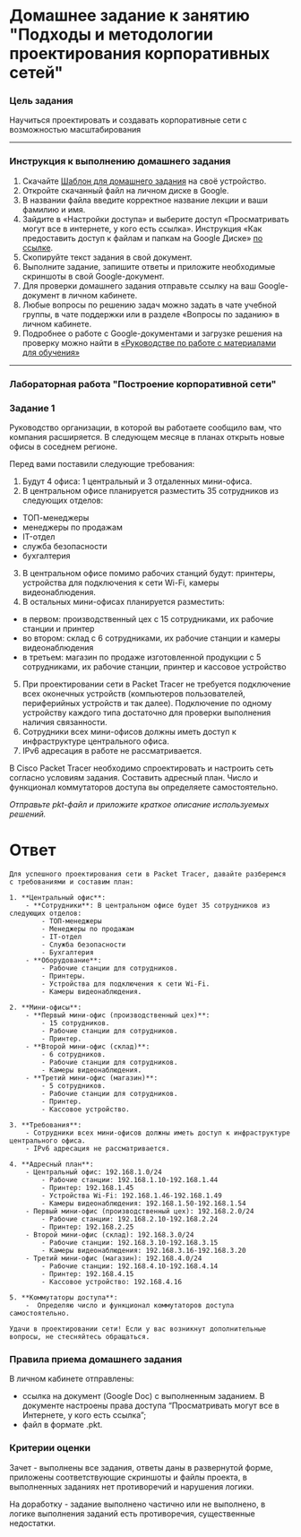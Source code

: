 # Домашнее задание к занятию "Подходы и методологии проектирования корпоративных сетей"

### Цель задания

Научиться проектировать и создавать корпоративные сети с возможностью масштабирования

------

### Инструкция к выполнению домашнего задания

1. Скачайте [Шаблон для домашнего задания](https://u.netology.ru/backend/uploads/lms/content_assets/file/281/%D0%A1%D0%94%D0%95%D0%9B%D0%90%D0%99%D0%A2%D0%95_%D0%9A%D0%9E%D0%9F%D0%98%D0%AE_-_%D0%A8%D0%B0%D0%B1%D0%BB%D0%BE%D0%BD_%D0%B4%D0%BB%D1%8F_%D0%B4%D0%BE%D0%BC%D0%B0%D1%88%D0%BD%D0%B5%D0%B3%D0%BE_%D0%B7%D0%B0%D0%B4%D0%B0%D0%BD%D0%B8%D1%8F_1.1._%D0%9D%D0%B0%D0%B7%D0%B2%D0%B0%D0%BD%D0%B8%D0%B5_%D0%BB%D0%B5%D0%BA%D1%86%D0%B8%D0%B8_-_%D0%A4%D0%B0%D0%BC%D0%B8%D0%BB%D0%B8%D1%8F_%D0%98%D0%BC%D1%8F.docx) на своё устройство.
2. Откройте скачанный файл на личном диске в Google.
3. В названии файла введите корректное название лекции и ваши фамилию и имя.
4. Зайдите в «Настройки доступа» и выберите доступ «Просматривать могут все в интернете, у кого есть ссылка». Инструкция «Как предоставить доступ к файлам и папкам на Google Диске» [по ссылке](https://support.google.com/docs/answer/2494822?hl=ru&co=GENIE.Platform%3DDesktop).
5. Скопируйте текст задания в свой документ.
6. Выполните задание, запишите ответы и приложите необходимые скриншоты в свой Google-документ.
7. Для проверки домашнего задания отправьте ссылку на ваш Google-документ в личном кабинете.
8. Любые вопросы по решению задач можно задать в чате учебной группы, в чате поддержки или в разделе «Вопросы по заданию» в личном кабинете.
9. Подробнее о работе с Google-документами и загрузке решения на проверку можно найти в [«Руководстве по работе с материалами для обучения»](https://l.netology.ru/instruktsiya-po-materialami-dlya-obucheniya)

---

### Лабораторная работа "Построение корпоративной сети"

### Задание 1

Руководство организации, в которой вы работаете сообщило вам, что компания расширяется. В следующем месяце в планах открыть новые офисы в соседнем регионе.

Перед вами поставили следующие требования:

1. Будут 4 офиса: 1 центральный и 3 отдаленных мини-офиса.
2. В центральном офисе планируется разместить 35 сотрудников из следующих отделов:
- ТОП-менеджеры
- менеджеры по продажам
- IT-отдел
- служба безопасности
- бухгалтерия
3. В центральном офисе помимо рабочих станций будут: принтеры, устройства для подключения к сети Wi-Fi, камеры видеонаблюдения.
4. В остальных мини-офисах планируется разместить:
- в первом: производственный цех с 15 сотрудниками, их рабочие станции и принтер
- во втором: склад с 6 сотрудниками, их рабочие станции и камеры видеонаблюдения
- в третьем: магазин по продаже изготовленной продукции с 5 сотрудниками, их рабочие станции, принтер и кассовое устройство
5. При проектировании сети в Packet Tracer не требуется подключение всех оконечных устройств (компьютеров пользователей, периферийных устройств и так далее). 
Подключение по одному устройству каждого типа достаточно для проверки выполнения наличия связанности.
6. Сотрудники всех мини-офисов должны иметь доступ к инфраструктуре центрального офиса.
7. IPv6 адресация в работе не рассматривается.

В Cisco Packet Tracer необходимо спроектировать и настроить сеть согласно условиям задания. Составить адресный план. Число и функционал коммутаторов доступа вы определяете самостоятельно.

*Отправьте pkt-файл и приложите краткое описание используемых решений.*

# Ответ 
```
Для успешного проектирования сети в Packet Tracer, давайте разберемся с требованиями и составим план:

1. **Центральный офис**:
    - **Сотрудники**: В центральном офисе будет 35 сотрудников из следующих отделов:
        - ТОП-менеджеры
        - Менеджеры по продажам
        - IT-отдел
        - Служба безопасности
        - Бухгалтерия
    - **Оборудование**:
        - Рабочие станции для сотрудников.
        - Принтеры.
        - Устройства для подключения к сети Wi-Fi.
        - Камеры видеонаблюдения.

2. **Мини-офисы**:
    - **Первый мини-офис (производственный цех)**:
        - 15 сотрудников.
        - Рабочие станции для сотрудников.
        - Принтер.
    - **Второй мини-офис (склад)**:
        - 6 сотрудников.
        - Рабочие станции для сотрудников.
        - Камеры видеонаблюдения.
    - **Третий мини-офис (магазин)**:
        - 5 сотрудников.
        - Рабочие станции для сотрудников.
        - Принтер.
        - Кассовое устройство.

3. **Требования**:
    - Сотрудники всех мини-офисов должны иметь доступ к инфраструктуре центрального офиса.
    - IPv6 адресация не рассматривается.

4. **Адресный план**:
    - Центральный офис: 192.168.1.0/24
        - Рабочие станции: 192.168.1.10-192.168.1.44
        - Принтер: 192.168.1.45
        - Устройства Wi-Fi: 192.168.1.46-192.168.1.49
        - Камеры видеонаблюдения: 192.168.1.50-192.168.1.54
    - Первый мини-офис (производственный цех): 192.168.2.0/24
        - Рабочие станции: 192.168.2.10-192.168.2.24
        - Принтер: 192.168.2.25
    - Второй мини-офис (склад): 192.168.3.0/24
        - Рабочие станции: 192.168.3.10-192.168.3.15
        - Камеры видеонаблюдения: 192.168.3.16-192.168.3.20
    - Третий мини-офис (магазин): 192.168.4.0/24
        - Рабочие станции: 192.168.4.10-192.168.4.14
        - Принтер: 192.168.4.15
        - Кассовое устройство: 192.168.4.16

5. **Коммутаторы доступа**:
    -  Определяю число и функционал коммутаторов доступа самостоятельно.

Удачи в проектировании сети! Если у вас возникнут дополнительные вопросы, не стесняйтесь обращаться.
``` 
### Правила приема домашнего задания

В личном кабинете отправлены:

- ссылка на документ (Google Doc) с выполненным заданием. В документе настроены права доступа “Просматривать могут все в Интернете, у кого есть ссылка”;
- файл в формате .pkt.

### Критерии оценки

Зачет - выполнены все задания, ответы даны в развернутой форме, приложены соответствующие скриншоты и файлы проекта, в выполненных заданиях нет противоречий и нарушения логики.

На доработку - задание выполнено частично или не выполнено, в логике выполнения заданий есть противоречия, существенные недостатки.
